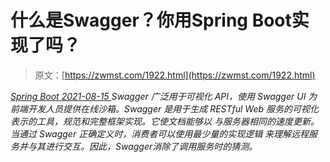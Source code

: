 <!--yml
category: 未分类
date: 0001-01-01 00:00:00
-->

# 什么是Swagger？你用Spring Boot实现了吗？

> 原文：[https://zwmst.com/1922.html](https://zwmst.com/1922.html)

   [ *Spring Boot* ](https://zwmst.com/spring-boot)*[ <time datetime="2021-08-15T16:51:18+08:00"> 2021-08-15 </time> ](https://zwmst.com/1922.html)  Swagger 广泛用于可视化 API，使用 Swagger UI 为前端开发人员提供在线沙箱。Swagger 是用于生成 RESTful Web 服务的可视化表示的工具，规范和完整框架实现。它使文档能够以 与服务器相同的速度更新。当通过 Swagger 正确定义时，消费者可以使用最少量的实现逻辑 来理解远程服务并与其进行交互。因此，Swagger消除了调用服务时的猜测。*